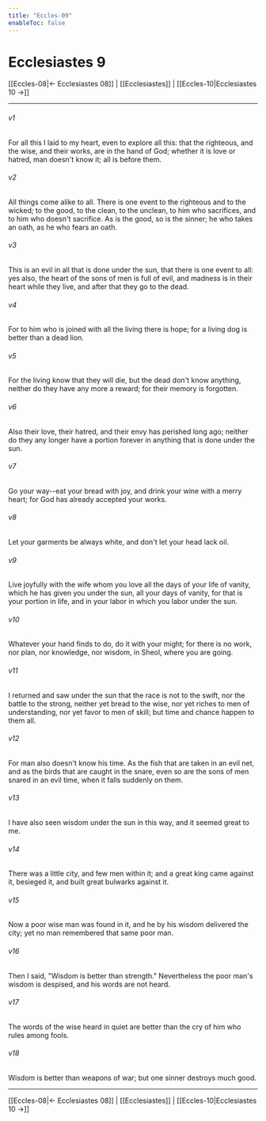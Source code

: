 ```yaml
---
title: "Eccles-09"
enableToc: false
---
```

# Ecclesiastes 9

[[Eccles-08|← Ecclesiastes 08]] | [[Ecclesiastes]] | [[Eccles-10|Ecclesiastes 10 →]]
***



###### v1 
For all this I laid to my heart, even to explore all this: that the righteous, and the wise, and their works, are in the hand of God; whether it is love or hatred, man doesn't know it; all is before them. 

###### v2 
All things come alike to all. There is one event to the righteous and to the wicked; to the good, to the clean, to the unclean, to him who sacrifices, and to him who doesn't sacrifice. As is the good, so is the sinner; he who takes an oath, as he who fears an oath. 

###### v3 
This is an evil in all that is done under the sun, that there is one event to all: yes also, the heart of the sons of men is full of evil, and madness is in their heart while they live, and after that they go to the dead. 

###### v4 
For to him who is joined with all the living there is hope; for a living dog is better than a dead lion. 

###### v5 
For the living know that they will die, but the dead don't know anything, neither do they have any more a reward; for their memory is forgotten. 

###### v6 
Also their love, their hatred, and their envy has perished long ago; neither do they any longer have a portion forever in anything that is done under the sun. 

###### v7 
Go your way--eat your bread with joy, and drink your wine with a merry heart; for God has already accepted your works. 

###### v8 
Let your garments be always white, and don't let your head lack oil. 

###### v9 
Live joyfully with the wife whom you love all the days of your life of vanity, which he has given you under the sun, all your days of vanity, for that is your portion in life, and in your labor in which you labor under the sun. 

###### v10 
Whatever your hand finds to do, do it with your might; for there is no work, nor plan, nor knowledge, nor wisdom, in Sheol, where you are going. 

###### v11 
I returned and saw under the sun that the race is not to the swift, nor the battle to the strong, neither yet bread to the wise, nor yet riches to men of understanding, nor yet favor to men of skill; but time and chance happen to them all. 

###### v12 
For man also doesn't know his time. As the fish that are taken in an evil net, and as the birds that are caught in the snare, even so are the sons of men snared in an evil time, when it falls suddenly on them. 

###### v13 
I have also seen wisdom under the sun in this way, and it seemed great to me. 

###### v14 
There was a little city, and few men within it; and a great king came against it, besieged it, and built great bulwarks against it. 

###### v15 
Now a poor wise man was found in it, and he by his wisdom delivered the city; yet no man remembered that same poor man. 

###### v16 
Then I said, "Wisdom is better than strength." Nevertheless the poor man's wisdom is despised, and his words are not heard. 

###### v17 
The words of the wise heard in quiet are better than the cry of him who rules among fools. 

###### v18 
Wisdom is better than weapons of war; but one sinner destroys much good.

***
[[Eccles-08|← Ecclesiastes 08]] | [[Ecclesiastes]] | [[Eccles-10|Ecclesiastes 10 →]]
